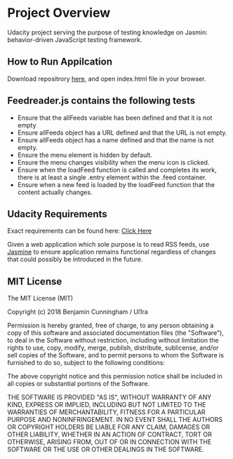 # Project Overview

Udacity project serving the purpose of testing knowledge on Jasmin: behavior-driven JavaScript testing framework. 


##  How to Run Appilcation

Download repositrory <a href="https://github.com/Citronex/frontend-nanodegree-feedreader">here</a>,
and open index.html file in your browser.


##  Feedreader.js contains the following tests

* Ensure that the allFeeds variable has been defined and that it is not empty
* Ensure allFeeds object has a URL defined and that the URL is not empty.
* Ensure allFeeds object has a name defined and that the name is not empty. 
* Ensure the menu element is hidden by default.
* Ensure the menu changes visibility when the menu icon is clicked.
* Ensure when the loadFeed function is called and completes its work, there is at least a single .entry element within the .feed container.
* Ensure when a new feed is loaded by the loadFeed function that the content actually changes.


## Udacity Requirements

Exact requirements can be found here: <a href="https://github.com/udacity/frontend-nanodegree-feedreader">Click Here</a>

Given a web application which sole purpose is to read RSS feeds, use <a href="https://jasmine.github.io/">Jasmine</a> to ensure application remains functional regardless of changes that could possibly be introduced in the future.


## MIT License

The MIT License (MIT)

Copyright (c) 2018 Benjamin Cunningham / Ul1ra

Permission is hereby granted, free of charge, to any person obtaining a copy
of this software and associated documentation files (the "Software"), to deal
in the Software without restriction, including without limitation the rights
to use, copy, modify, merge, publish, distribute, sublicense, and/or sell
copies of the Software, and to permit persons to whom the Software is
furnished to do so, subject to the following conditions:

The above copyright notice and this permission notice shall be included in all
copies or substantial portions of the Software.

THE SOFTWARE IS PROVIDED "AS IS", WITHOUT WARRANTY OF ANY KIND, EXPRESS OR
IMPLIED, INCLUDING BUT NOT LIMITED TO THE WARRANTIES OF MERCHANTABILITY,
FITNESS FOR A PARTICULAR PURPOSE AND NONINFRINGEMENT. IN NO EVENT SHALL THE
AUTHORS OR COPYRIGHT HOLDERS BE LIABLE FOR ANY CLAIM, DAMAGES OR OTHER
LIABILITY, WHETHER IN AN ACTION OF CONTRACT, TORT OR OTHERWISE, ARISING FROM,
OUT OF OR IN CONNECTION WITH THE SOFTWARE OR THE USE OR OTHER DEALINGS IN THE
SOFTWARE.
